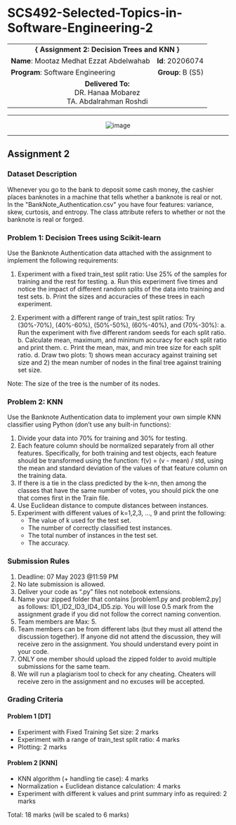 # SCS492-Selected-Topics-in-Software-Engineering-2

<div align="center">
  <table width="100%">
    <tr>
      <td colspan="2" align="center"><strong>{ Assignment 2: Decision Trees and KNN }</strong></td>
    </tr>
    <tr>
      <td align="left"><strong>Name</strong>: Mootaz Medhat Ezzat Abdelwahab</td>
      <td align="right"><strong>Id</strong>: 20206074</td>
    </tr>
    <tr>
      <td align="left"><strong>Program</strong>: Software Engineering</td>
      <td align="right"><strong>Group</strong>: B (S5)</td>
    </tr>
    <tr>
      <td align="center" colspan="2"><strong>Delivered To:</strong><br>DR. Hanaa Mobarez<br>TA. Abdalrahman Roshdi</td>
    </tr>
  </table>
</div>

---

<div align="center">
  <img src="https://github.com/user-attachments/assets/e106d083-19da-4296-96e5-da13c6187a7b" alt="image">
</div>

---

## Assignment 2

### Dataset Description

Whenever you go to the bank to deposit some cash money, the cashier places banknotes in a machine that tells whether a banknote is real or not. In the "BankNote_Authentication.csv" you have four features: variance, skew, curtosis, and entropy. The class attribute refers to whether or not the banknote is real or forged.

### Problem 1: Decision Trees using Scikit-learn

Use the Banknote Authentication data attached with the assignment to implement the following requirements:

1. Experiment with a fixed train_test split ratio: Use 25% of the samples for training and the rest for testing.
   a. Run this experiment five times and notice the impact of different random splits of the data into training and test sets.
   b. Print the sizes and accuracies of these trees in each experiment.

2. Experiment with a different range of train_test split ratios: Try (30%-70%), (40%-60%), (50%-50%), (60%-40%), and (70%-30%):
   a. Run the experiment with five different random seeds for each split ratio.
   b. Calculate mean, maximum, and minimum accuracy for each split ratio and print them.
   c. Print the mean, max, and min tree size for each split ratio.
   d. Draw two plots: 1) shows mean accuracy against training set size and 2) the mean number of nodes in the final tree against training set size.

Note: The size of the tree is the number of its nodes.

### Problem 2: KNN

Use the Banknote Authentication data to implement your own simple KNN classifier using Python (don’t use any built-in functions):

1. Divide your data into 70% for training and 30% for testing.
2. Each feature column should be normalized separately from all other features. Specifically, for both training and test objects, each feature should be transformed using the function: f(v) = (v - mean) / std, using the mean and standard deviation of the values of that feature column on the training data.
3. If there is a tie in the class predicted by the k-nn, then among the classes that have the same number of votes, you should pick the one that comes first in the Train file.
4. Use Euclidean distance to compute distances between instances.
5. Experiment with different values of k=1,2,3, …, 9 and print the following:
   - The value of k used for the test set.
   - The number of correctly classified test instances.
   - The total number of instances in the test set.
   - The accuracy.

### Submission Rules

1. Deadline: 07 May 2023 @11:59 PM
2. No late submission is allowed.
3. Deliver your code as “.py” files not notebook extensions.
4. Name your zipped folder that contains [problem1.py and problem2.py] as follows: ID1_ID2_ID3_ID4_ID5.zip. You will lose 0.5 mark from the assignment grade if you did not follow the correct naming convention.
5. Team members are Max: 5.
6. Team members can be from different labs (but they must all attend the discussion together). If anyone did not attend the discussion, they will receive zero in the assignment. You should understand every point in your code.
7. ONLY one member should upload the zipped folder to avoid multiple submissions for the same team.
8. We will run a plagiarism tool to check for any cheating. Cheaters will receive zero in the assignment and no excuses will be accepted.

### Grading Criteria

#### Problem 1 [DT]

- Experiment with Fixed Training Set size: 2 marks
- Experiment with a range of train_test split ratio: 4 marks
- Plotting: 2 marks

#### Problem 2 [KNN]

- KNN algorithm (+ handling tie case): 4 marks
- Normalization + Euclidean distance calculation: 4 marks
- Experiment with different k values and print summary info as required: 2 marks

Total: 18 marks (will be scaled to 6 marks)
